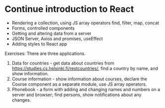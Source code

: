 # Continue introduction to React

- Rendering a collection, using JS array operators find, filter, map, concat
- Forms, controlled components
- Getting and altering data from a server
- JSON Server, Axios and promises, useEffect 
- Adding styles to React app

Exercises: 
There are three applications. 
1. Data for countries - get data about countries from https://studies.cs.helsinki.fi/restcountries/, find a country by name, and show information.
2. Course information - show information about courses, declare the Course component as a separate module, use JS array operators.
3. Phonebook - a form with adding and changing names and numbers on a server and browser; find persons, show notifications about any changes.
